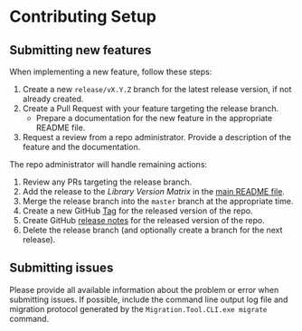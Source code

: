 # Contributing Setup

## Submitting new features

When implementing a new feature, follow these steps:

1. Create a new `release/vX.Y.Z` branch for the latest release version, if not already created.
1. Create a Pull Request with your feature targeting the release branch.
   - Prepare a documentation for the new feature in the appropriate README file.
1. Request a review from a repo administrator. Provide a description of the feature and the documentation.

The repo administrator will handle remaining actions:

1. Review any PRs targeting the release branch.
1. Add the release to the *Library Version Matrix* in the [main README file](/README.md).
1. Merge the release branch into the `master` branch at the appropriate time.
1. Create a new GitHub [Tag](https://github.com/Kentico/xperience-by-kentico-kentico-migration-tool/tags) for the released version of the repo.
1. Create GitHub [release notes](https://github.com/Kentico/xperience-by-kentico-kentico-migration-tool/releases) for the released version of the repo.
1. Delete the release branch (and optionally create a branch for the next release).

## Submitting issues

Please provide all available information about the problem or error when submitting issues. If possible, include the command line output log file and migration protocol generated by the `Migration.Tool.CLI.exe migrate` command.
